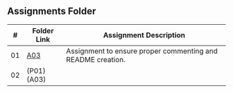 ##  Assignments Folder

|   #   | Folder Link | Assignment Description |
| :---: | ----------- | ---------------------- |
|   01  |    [A03](A03)      |Assignment to ensure proper commenting and README creation.|
|   02  |    (P01)(A03)
